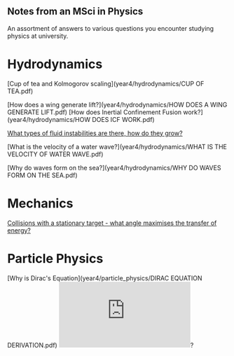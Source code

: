 ## Notes from an MSci in Physics

An assortment of answers to various questions you encounter studying physics at university. 

# Hydrodynamics

[Cup of tea and Kolmogorov scaling](year4/hydrodynamics/CUP OF TEA.pdf)

[How does a wing generate lift?](year4/hydrodynamics/HOW DOES A WING GENERATE LIFT.pdf)
[How does Inertial Confinement Fusion work?](year4/hydrodynamics/HOW DOES ICF WORK.pdf)

[What types of fluid instabilities are there, how do they grow?](year4/hydrodynamics/INSTABILITIES.pdf)

[What is the velocity of a water wave?](year4/hydrodynamics/WHAT IS THE VELOCITY OF WATER WAVE.pdf)

[Why do waves form on the sea?](year4/hydrodynamics/WHY DO WAVES FORM ON THE SEA.pdf)

# Mechanics
[Collisions with a stationary target - what angle maximises the transfer of energy?](year1/mechanics/collisions_with_a_stationary_target.pdf)

# Particle Physics
[Why is Dirac's Equation](year4/particle_physics/DIRAC EQUATION DERIVATION.pdf) ![Dirac's Equation](http://www.sciweavers.org/tex2img.php?eq=i%5Cgamma%5E%7B%5Cmu%7D%5Cpartial_%7B%5Cmu%7D%5Cpsi%3Dm%5Cpsi&bc=White&fc=Black&im=jpg&fs=12&ff=arev&edit=0)?
